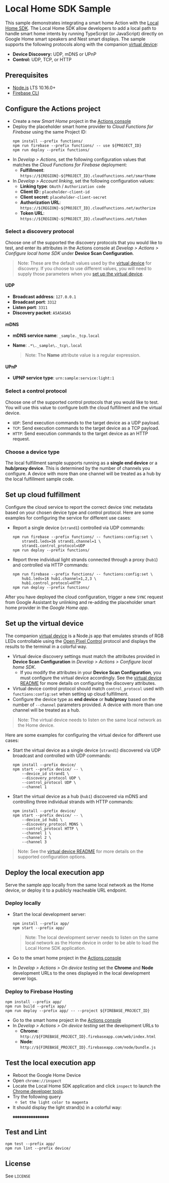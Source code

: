 # Local Home SDK Sample

This sample demonstrates integrating a smart home Action with the
[Local Home SDK](https://developers.google.com/assistant/smarthome/concepts/local).
The Local Home SDK allow developers to add a local path to handle smart home
intents by running TypeScript (or JavaScript) directly on Google Home smart speakers
and Nest smart displays.
The sample supports the following protocols along with the companion
[virtual device](device/README.md):
- **Device Discovery:** UDP, mDNS or UPnP
- **Control:** UDP, TCP, or HTTP

## Prerequisites

- [Node.js](https://nodejs.org/) LTS 10.16.0+
- [Firebase CLI](https://firebase.google.com/docs/cli)

## Configure the Actions project

- Create a new _Smart Home_ project in the [Actions console](https://console.actions.google.com/)
- Deploy the placeholder smart home provider to _Cloud Functions for Firebase_
  using the same Project ID:
  ```
  npm install --prefix functions/
  npm run firebase --prefix functions/ -- use ${PROJECT_ID}
  npm run deploy --prefix functions/
  ```
- In _Develop > Actions_, set the following configuration values that matches the
  _Cloud Functions for Firebase_ deployment:
  - **Fulfillment**: `https://${REGION}-${PROJECT_ID}.cloudfunctions.net/smarthome`
- In _Develop > Account linking_, set the following configuration values:
  - **Linking type**: `OAuth` / `Authorization code`
  - **Client ID**:: `placeholder-client-id`
  - **Client secret**: `placeholder-client-secret`
  - **Authorization URL**: `https://${REGION}-${PROJECT_ID}.cloudfunctions.net/authorize`
  - **Token URL**: `https://${REGION}-${PROJECT_ID}.cloudfunctions.net/token`

### Select a discovery protocol

Choose one of the supported the discovery protocols that you would like to test,
and enter its attributes in the Actions console at
_Develop > Actions > Configure local home SDK_ under **Device Scan Configuration**.

> Note: These are the default values used by the [virtual device](device/README.md)
> for discovery. If you choose to use different values, you will need to supply
> those parameters when you [set up the virtual device](#set-up-the-virtual-device).

#### UDP
- **Broadcast address**: `127.0.0.1`
- **Broadcast port**: `3312`
- **Listen port**: `3311`
- **Discovery packet**: `A5A5A5A5`

#### mDNS
- **mDNS service name**: `_sample._tcp.local`
- **Name**: `.*\._sample\._tcp\.local`

  > Note: The **Name** attribute value is a regular expression.

#### UPnP
- **UPNP service type**: `urn:sample:service:light:1`

### Select a control protocol

Choose one of the supported control protocols that you would like to test.
You will use this value to configure both the cloud fulfillment and the virtual
device.

- `UDP`: Send execution commands to the target device as a UDP payload.
- `TCP`: Send execution commands to the target device as a TCP payload.
- `HTTP`: Send execution commands to the target device as an HTTP request.

### Choose a device type

The local fulfillment sample supports running as a **single end device** or a
**hub/proxy device**. This is determined by the number of channels you configure.
A device with more than one channel will be treated as a hub by the local
fulfillment sample code.

## Set up cloud fulfillment

Configure the cloud service to report the correct device `SYNC` metadata based on your
chosen device type and control protocol. Here are some examples for configuring the service for different use cases:

- Report a single device (`strand1`) controlled via UDP commands:
  ```
  npm run firebase --prefix functions/ -- functions:config:set \
      strand1.leds=16 strand1.channel=1 \
      strand1.control_protocol=UDP
  npm run deploy --prefix functions/
  ```

- Report three individual light strands connected through a proxy (`hub1`) and
  controlled via HTTP commands:
  ```
  npm run firebase --prefix functions/ -- functions:config:set \
      hub1.leds=16 hub1.channel=1,2,3 \
      hub1.control_protocol=HTTP
  npm run deploy --prefix functions/
  ```

After you have deployed the cloud configuration, trigger a new `SYNC` request from
Google Assistant by unlinking and re-adding the placeholder smart home provider in
the _Google Home app_.

## Set up the virtual device

The companion [virtual device](device/README.md) is a Node.js app that emulates
strands of RGB LEDs controllable using the
[Open Pixel Control](http://openpixelcontrol.org/) protocol and displays the results
to the terminal in a colorful way.

- Virtual device discovery settings must match the attributes provided in
  **Device Scan Configuration** in _Develop > Actions > Configure local home SDK_.
  - If you modify the attributes in your **Device Scan Configuration**, you must
    configure the virtual device accordingly.
    See the [virtual device README](device/README.md) for more details on
    configuring the discovery attributes.
- Virtual device control protocol should match `control_protocol` used with
  `functions:config:set` when setting up cloud fulfillment.
- Configure the device type as **end device** or **hub/proxy** based on the number
  of `--channel` parameters provided. A device with more than one channel will be
  treated as a hub.

> Note: The virtual device needs to listen on the same local network as the Home device.

Here are some examples for configuring the virtual device for different use cases:

- Start the virtual device as a single device (`strand1`) discovered via
  UDP broadcast and controlled with UDP commands:
  ```
  npm install --prefix device/
  npm start --prefix device/ -- \
      --device_id strand1 \
      --discovery_protocol UDP \
      --control_protocol UDP \
      --channel 1
  ```

- Start the virtual device as a hub (`hub1`) discovered via mDNS and controlling
  three individual strands with HTTP commands:
  ```
  npm install --prefix device/
  npm start --prefix device/ -- \
      --device_id hub1 \
      --discovery_protocol MDNS \
      --control_protocol HTTP \
      --channel 1 \
      --channel 2 \
      --channel 3
  ```

> Note: See the [virtual device README](device/README.md) for more details on the
> supported configuration options.

## Deploy the local execution app

Serve the sample app locally from the same local network as the Home device,
or deploy it to a publicly reacheable URL endpoint.

### Deploy locally

- Start the local development server:
  ```
  npm install --prefix app/
  npm start --prefix app/
  ```
  > Note: The local development server needs to listen on the same local network as
  > the Home device in order to be able to load the Local Home SDK application.

- Go to the smart home project in the [Actions console](https://console.actions.google.com/)
- In _Develop > Actions > On device testing_ set the **Chrome** and **Node** development URLs to the ones displayed in the local development server logs.

### Deploy to Firebase Hosting

```
npm install --prefix app/
npm run build --prefix app/
npm run deploy --prefix app/ -- --project ${FIREBASE_PROJECT_ID}
```

- Go to the smart home project in the [Actions console](https://console.actions.google.com/)
- In _Develop > Actions > On device testing_ set the development URLs to
  - **Chrome**: `http://${FIREBASE_PROJECT_ID}.firebaseapp.com/web/index.html`
  - **Node**: `http://${FIREBASE_PROJECT_ID}.firebaseapp.com/node/bundle.js`

## Test the local execution app

- Reboot the Google Home Device
- Open `chrome://inspect`
- Locate the Local Home SDK application and click `inspect` to launch the
  [Chrome developer tools](https://developers.google.com/web/tools/chrome-devtools/).
- Try the following query
  - `Set the light color to magenta`
- It should display the light strand(s) in a colorful way:
  ```
  ◉◉◉◉◉◉◉◉◉◉◉◉◉◉◉◉
  ```

## Test and Lint

```
npm test --prefix app/
npm run lint --prefix device/
```

## License

See `LICENSE`
